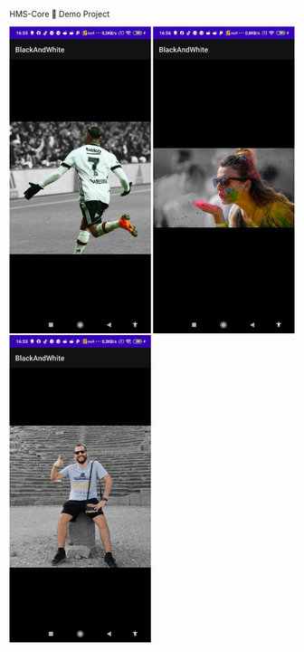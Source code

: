 HMS-Core 🖤 Demo Project

<img src="ss/ss1.jpg" width="250"> <img src="ss/ss2.jpg" width="250">  <img src="ss/ss3.jpg" width="250">
